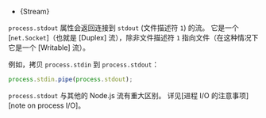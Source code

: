 
* {Stream}

`process.stdout` 属性会返回连接到 `stdout` (文件描述符 `1`) 的流。
它是一个 [`net.Socket`]（也就是 [Duplex] 流），除非文件描述符 `1` 指向文件（在这种情况下它是一个 [Writable] 流）。

例如，拷贝 `process.stdin` 到 `process.stdout`：

```js
process.stdin.pipe(process.stdout);
```

`process.stdout` 与其他的 Node.js 流有重大区别。
详见[进程 I/O 的注意事项][note on process I/O]。

